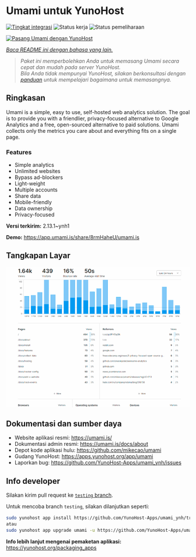 <!--
N.B.: README ini dibuat secara otomatis oleh <https://github.com/YunoHost/apps/tree/master/tools/readme_generator>
Ini TIDAK boleh diedit dengan tangan.
-->

# Umami untuk YunoHost

[![Tingkat integrasi](https://dash.yunohost.org/integration/umami.svg)](https://ci-apps.yunohost.org/ci/apps/umami/) ![Status kerja](https://ci-apps.yunohost.org/ci/badges/umami.status.svg) ![Status pemeliharaan](https://ci-apps.yunohost.org/ci/badges/umami.maintain.svg)

[![Pasang Umami dengan YunoHost](https://install-app.yunohost.org/install-with-yunohost.svg)](https://install-app.yunohost.org/?app=umami)

*[Baca README ini dengan bahasa yang lain.](./ALL_README.md)*

> *Paket ini memperbolehkan Anda untuk memasang Umami secara cepat dan mudah pada server YunoHost.*  
> *Bila Anda tidak mempunyai YunoHost, silakan berkonsultasi dengan [panduan](https://yunohost.org/install) untuk mempelajari bagaimana untuk memasangnya.*

## Ringkasan

Umami is a simple, easy to use, self-hosted web analytics solution. The goal is to provide you with a friendlier, privacy-focused alternative to Google Analytics and a free, open-sourced alternative to paid solutions. Umami collects only the metrics you care about and everything fits on a single page. 

### Features

- Simple analytics
- Unlimited websites
- Bypass ad-blockers
- Light-weight
- Multiple accounts
- Share data
- Mobile-friendly
- Data ownership
- Privacy-focused


**Versi terkirim:** 2.13.1~ynh1

**Demo:** <https://app.umami.is/share/8rmHaheU/umami.is>

## Tangkapan Layar

![Tangkapan Layar pada Umami](./doc/screenshots/dark.png)

## Dokumentasi dan sumber daya

- Website aplikasi resmi: <https://umami.is/>
- Dokumentasi admin resmi: <https://umami.is/docs/about>
- Depot kode aplikasi hulu: <https://github.com/mikecao/umami>
- Gudang YunoHost: <https://apps.yunohost.org/app/umami>
- Laporkan bug: <https://github.com/YunoHost-Apps/umami_ynh/issues>

## Info developer

Silakan kirim pull request ke [`testing` branch](https://github.com/YunoHost-Apps/umami_ynh/tree/testing).

Untuk mencoba branch `testing`, silakan dilanjutkan seperti:

```bash
sudo yunohost app install https://github.com/YunoHost-Apps/umami_ynh/tree/testing --debug
atau
sudo yunohost app upgrade umami -u https://github.com/YunoHost-Apps/umami_ynh/tree/testing --debug
```

**Info lebih lanjut mengenai pemaketan aplikasi:** <https://yunohost.org/packaging_apps>
